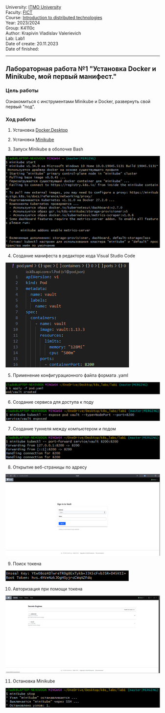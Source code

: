 University: [ITMO University](https://itmo.ru/ru/)\
Faculty: [FICT](https://fict.itmo.ru)\
Course: [Introduction to distributed technologies](https://github.com/itmo-ict-faculty/introduction-to-distributed-technologies)\
Year: 2023/2024\
Group: K4110c\
Author: Krapivin Vladislav Valerievich\
Lab: Lab1\
Date of create: 20.11.2023\
Date of finished:

___
## Лабораторная работа №1 "Установка Docker и Minikube, мой первый манифест."
### Цель работы
Ознакомиться с инструментами Minikube и Docker, развернуть свой первый "под".
### Ход работы
1. Установка [Docker.Desktop](https://www.docker.com/products/docker-desktop/)
   
2. Установка [Minikube](https://minikube.sigs.k8s.io/docs/start/)

3. Запуск Minikube в оболочке Bash

![Minikube](https://github.com/VladKrapivin/2024_2025-introduction_to_distributed_technologies-k4110c-krapivin_v_v/blob/main/lab_1/pics/Minikube.png)

4. Создание манифеста в редакторе кода Visual Studio Code

![Manifest](https://github.com/VladKrapivin/2024_2025-introduction_to_distributed_technologies-k4110c-krapivin_v_v/blob/main/lab_1/pics/Manifest.png)

5. Применение конфигурационного файла формата .yaml

![Apply](https://github.com/VladKrapivin/2024_2025-introduction_to_distributed_technologies-k4110c-krapivin_v_v/blob/main/lab_1/pics/pod%20apply.png)

6. Создание сервиса для доступа к поду

![Expose](https://github.com/VladKrapivin/2024_2025-introduction_to_distributed_technologies-k4110c-krapivin_v_v/blob/main/lab_1/pics/pod%20expose.png)

7. Создание туннеля между компьютером и подом

![Port-forwarding](https://github.com/VladKrapivin/2024_2025-introduction_to_distributed_technologies-k4110c-krapivin_v_v/blob/main/lab_1/pics/port-forward.png)

8. Открытие веб-страницы по адресу

![Vault](https://github.com/VladKrapivin/2024_2025-introduction_to_distributed_technologies-k4110c-krapivin_v_v/blob/main/lab_1/pics/Vault.png)

9. Поиск токена

![Token](https://github.com/VladKrapivin/2024_2025-introduction_to_distributed_technologies-k4110c-krapivin_v_v/blob/main/lab_1/pics/Token.png)

10. Авторизация при помощи токена

![VaultOpen](https://github.com/VladKrapivin/2024_2025-introduction_to_distributed_technologies-k4110c-krapivin_v_v/blob/main/lab_1/pics/Vault%20Open.png)

11. Остановка Minikube

![MinikubeStop](https://github.com/VladKrapivin/2024_2025-introduction_to_distributed_technologies-k4110c-krapivin_v_v/blob/main/lab_1/pics/minikube%20stop.png)
